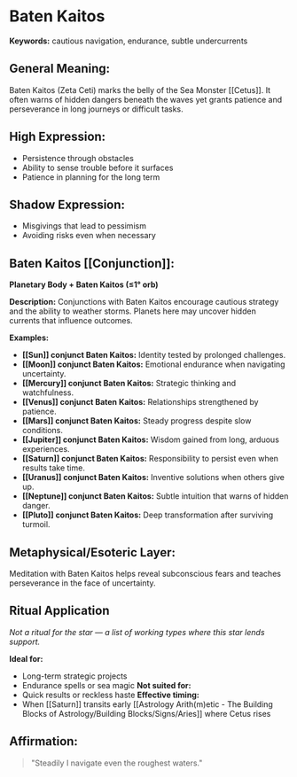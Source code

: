 # Baten Kaitos


**Keywords:** cautious navigation, endurance, subtle undercurrents

## General Meaning:
Baten Kaitos (Zeta Ceti) marks the belly of the Sea Monster
[[Cetus]]. It often warns of hidden dangers beneath the waves
yet grants patience and perseverance in long journeys or
difficult tasks.

## High Expression:
- Persistence through obstacles
- Ability to sense trouble before it surfaces
- Patience in planning for the long term

## Shadow Expression:
- Misgivings that lead to pessimism
- Avoiding risks even when necessary

## Baten Kaitos [[Conjunction]]:

**Planetary Body + Baten Kaitos (≤1° orb)**

**Description:**
Conjunctions with Baten Kaitos encourage cautious strategy and
the ability to weather storms. Planets here may uncover hidden
currents that influence outcomes.

**Examples:**
- **[[Sun]] conjunct Baten Kaitos:** Identity tested by prolonged
  challenges.
- **[[Moon]] conjunct Baten Kaitos:** Emotional endurance when
  navigating uncertainty.
- **[[Mercury]] conjunct Baten Kaitos:** Strategic thinking and
  watchfulness.
- **[[Venus]] conjunct Baten Kaitos:** Relationships strengthened by
  patience.
- **[[Mars]] conjunct Baten Kaitos:** Steady progress despite slow
  conditions.
- **[[Jupiter]] conjunct Baten Kaitos:** Wisdom gained from long,
  arduous experiences.
- **[[Saturn]] conjunct Baten Kaitos:** Responsibility to persist
  even when results take time.
- **[[Uranus]] conjunct Baten Kaitos:** Inventive solutions when
  others give up.
- **[[Neptune]] conjunct Baten Kaitos:** Subtle intuition that warns
  of hidden danger.
- **[[Pluto]] conjunct Baten Kaitos:** Deep transformation after
  surviving turmoil.

## Metaphysical/Esoteric Layer:
Meditation with Baten Kaitos helps reveal subconscious fears
and teaches perseverance in the face of uncertainty.

## Ritual Application
*Not a ritual for the star — a list of working types where this star lends support.*

**Ideal for:**
- Long-term strategic projects
- Endurance spells or sea magic
**Not suited for:**
- Quick results or reckless haste
**Effective timing:**
- When [[Saturn]] transits early [[Astrology Arith(m)etic - The Building Blocks of Astrology/Building Blocks/Signs/Aries]] where Cetus rises

## Affirmation:

> "Steadily I navigate even the roughest waters."

